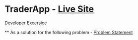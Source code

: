 # TraderApp - [Live Site](http://www.cs.odu.edu/~mgunnam/TraderApp/buyerpage.php)
Developer Excersice

** As a solution for the following problem - [Problem Statement](http://www.cs.odu.edu/~mgunnam/TraderApp/misc/DeveloperExercise._MaheedharGunnam.pdf)













